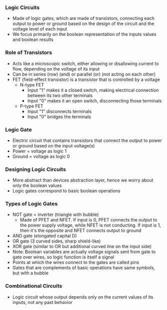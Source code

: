 ### Logic Circuits
- Made of logic gates, which are made of transistors, connecting each output to power or ground based on the design of the circuit and the voltage level of each input 
- We focus primarily on the boolean representation of the inputs values and boolean results

### Role of Transistors
- Acts like a microscopic switch, either allowing or disallowing current to flow, depending on the voltage of its input
- Can be in series (row) (and) or parallel (or) (not acting on each other)
- FET (field-effect transistor) is a transistor that is controlled by a voltage
	- N-type FET
		- Input "1" makes it a closed switch, making electrical connection between its two other terminals
		- Input "0" makes it an open switch, disconnecting those terminals
	- P-type FET
		- Input "1" disconnects terminals
		- Input "0" bridges the terminals

### Logic Gate
- Electric circuit that contains transistors that connect the output to power or ground based on the input voltage(s)
- Power = voltage as logic 1
- Ground = voltage as logic 0


### Designing Logic Circuits
- More abstract than devices abstraction layer, hence we worry about only the boolean values
- Logic gates correspond to basic boolean operations

### Types of Logic Gates
- NOT gate = inverter (triangle with bubble)
	- Made of PFET and NFET. If input is 0, PFET connects the output to the power supply voltage, while NFET is not conducting. If input is 1, then it's the opposite and NFET connects output to ground
- AND gate (elongated capital D)
- OR gate (3 curved sides, sharp shield-like)
- XOR gate (similar to OR but additional curved line on the input side)
- Note: Boolean variables are actually voltage signals sent from gate to gate over wires, so logic function is itself a signal
- Points at which the wires connect to the gates are called pins
- Gates that are complements of basic operations have same symbols, but with a bubble

### Combinational Circuits
- Logic circuit whose output depends only on the current values of its inputs, not any past behavior